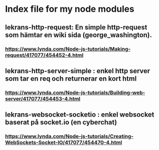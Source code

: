 # Index file for my node modules

## lekrans-http-request: En simple http-request som hämtar en wiki sida (george_washington). 
### https://www.lynda.com/Node-js-tutorials/Making-request/417077/454452-4.html

## lekrans-http-server-simple : enkel http server som tar en req och returnerar en kort html
###  https://www.lynda.com/Node-js-tutorials/Building-web-server/417077/454453-4.html

## lekrans-websocket-socketio : enkel websocket baserat på socket.io (en cyberchat)
### https://www.lynda.com/Node-js-tutorials/Creating-WebSockets-Socket-IO/417077/454470-4.html


